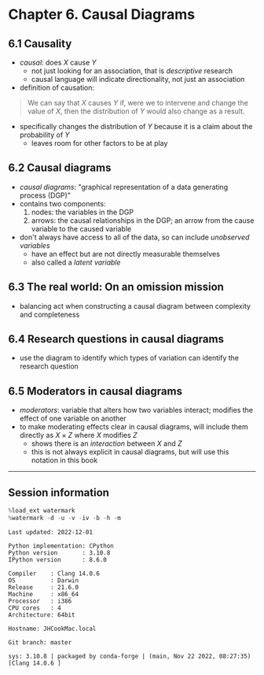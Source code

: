 # Chapter 6. Causal Diagrams

## 6.1 Causality

- *causal*: does $X$ cause $Y$
    - not just looking for an association, that is *descriptive* research
    - causal language will indicate directionality, not just an association
- definition of causation:

> We can say that $X$ causes $Y$ if, were we to intervene and change the value of $X$, then the distribution of $Y$ would also change as a result.

- specifically changes the distribution of $Y$ because it is a claim about the probability of $Y$
    - leaves room for other factors to be at play

## 6.2 Causal diagrams

- *causal diagrams*: "graphical representation of a data generating process (DGP)"
- contains two components:
    1. nodes: the variables in the DGP
    1. arrows: the causal relationships in the DGP; an arrow from the cause variable to the caused variable
- don't always have access to all of the data, so can include *unobserved variables*
    - have an effect but are not directly measurable themselves
    - also called a *latent variable*


## 6.3 The real world: On an omission mission

- balancing act when constructing a causal diagram between complexity and completeness


## 6.4 Research questions in causal diagrams

- use the diagram to identify which types of variation can identify the research question

## 6.5 Moderators in causal diagrams

- *moderators*: variable that alters how two variables interact; modifies the effect of one variable on another
- to make moderating effects clear in causal diagrams, will include them directly as $X \times Z$ where $X$ modifies $Z$
    - shows there is an *interaction* between $X$ and $Z$
    - this is not always explicit in causal diagrams, but will use this notation in this book


---

## Session information


```python
%load_ext watermark
%watermark -d -u -v -iv -b -h -m
```

    Last updated: 2022-12-01

    Python implementation: CPython
    Python version       : 3.10.8
    IPython version      : 8.6.0

    Compiler    : Clang 14.0.6
    OS          : Darwin
    Release     : 21.6.0
    Machine     : x86_64
    Processor   : i386
    CPU cores   : 4
    Architecture: 64bit

    Hostname: JHCookMac.local

    Git branch: master

    sys: 3.10.8 | packaged by conda-forge | (main, Nov 22 2022, 08:27:35) [Clang 14.0.6 ]




```python

```
